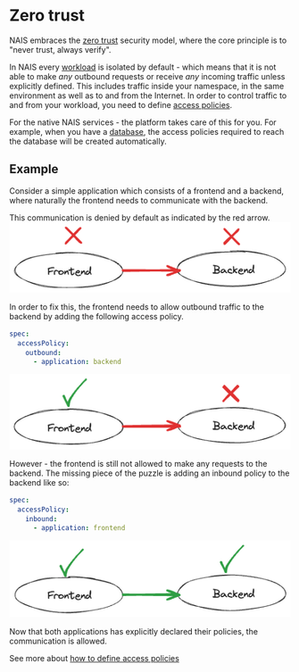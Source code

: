 # Zero trust

NAIS embraces the [zero trust](https://en.wikipedia.org/wiki/Zero_trust_security_model) security model, where the core principle is to "never trust, always verify".

In NAIS every [workload](./workloads/README.md) is isolated by default - which means that it is not able to make _any_ outbound requests or receive _any_ incoming traffic unless explicitly defined. This includes traffic inside your namespace, in the same environment as well as to and from the Internet.
In order to control traffic to and from your workload, you need to define [access policies](../how-to-guides/access-policies.md).

For the native NAIS services - the platform takes care of this for you. For example, when you have a [database](../how-to-guides/persistence/postgres/README.md), the access policies required to reach the database will be created automatically.

## Example

Consider a simple application which consists of a frontend and a backend, where naturally the frontend needs to communicate with the backend.

This communication is denied by default as indicated by the red arrow.
![access-policy-1](../assets/access-policy-1.png)

In order to fix this, the frontend needs to allow outbound traffic to the backend by adding the following access policy.

```yaml
spec:
  accessPolicy:
    outbound:
      - application: backend
```

![access-policy-2](../assets/access-policy-2.png)

However - the frontend is still not allowed to make any requests to the backend.
The missing piece of the puzzle is adding an inbound policy to the backend like so:

```yaml
spec:
  accessPolicy:
    inbound:
      - application: frontend
```

![access-policy-3](../assets/access-policy-3.png)

Now that both applications has explicitly declared their policies, the communication is allowed.

See more about [how to define access policies](../how-to-guides/access-policies.md)
